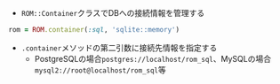 

* `ROM::Container`クラスでDBへの接続情報を管理する

```ruby
rom = ROM.container(:sql, 'sqlite::memory')
```
* `.container`メソッドの第二引数に接続先情報を指定する
  * PostgreSQLの場合`postgres://localhost/rom_sql`、MySQLの場合`mysql2://root@localhost/rom_sql`等
